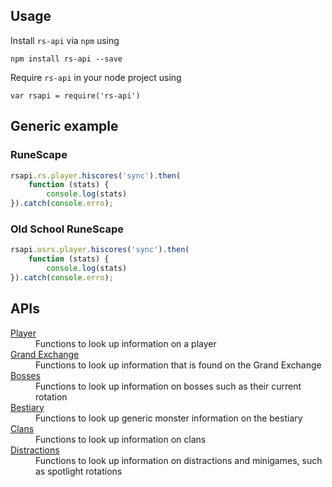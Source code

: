 ## Usage
Install `rs-api` via `npm` using

`npm install rs-api --save`

Require `rs-api` in your node project using

`var rsapi = require('rs-api')`

## Generic example

### RuneScape
```javascript
rsapi.rs.player.hiscores('sync').then(
    function (stats) {
        console.log(stats)
}).catch(console.erro);
```

### Old School RuneScape
```javascript
rsapi.osrs.player.hiscores('sync').then(
    function (stats) {
        console.log(stats)
}).catch(console.erro);
```

## APIs

<dl>
    <dt>
        <a href="player">Player</a>
    </dt>
    <dd>
        Functions to look up information on a player
    </dd>
    <dt>
        <a href="grandexchange">Grand Exchange</a>
    </dt>
    <dd>  
          Functions to look up information that is found on the Grand Exchange
    </dd>
    <dt>
        <a href="boss">Bosses</a>
    </dt>
    <dd>
        Functions to look up information on bosses such as their current rotation
    </dd>
    <dt>
        <a href="bestiary">Bestiary</a>
    </dt>
    <dd> 
           Functions to look up generic monster information on the bestiary
    </dd>
    <dt>
        <a href="clan">Clans</a>
    </dt>
    <dd>   
         Functions to look up information on clans
    </dd>
    <dt>
        <a href="distraction">Distractions</a>
    </dt>
    <dd>
        Functions to look up information on distractions and minigames, such as spotlight rotations
    </dd>
</dl>